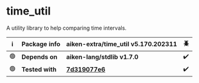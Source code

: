 # time_util

A utility library to help comparing time intervals.

| ℹ️  | Package info    | aiken-extra/time_util v5.170.202311                                                                 | 🪲  |
| --- | --------------- | --------------------------------------------------------------------------------------------------- | --- |
| 🟢  | **Depends on**  | **aiken-lang/stdlib v1.7.0**                                                                        | ✔️  |
| 🟢  | **Tested with** | **[7d319077e6](https://github.com/aiken-lang/aiken/tree/7d319077e679962c4f0512dfb78fa41ffcd5fbc4)** | ✔️  |
